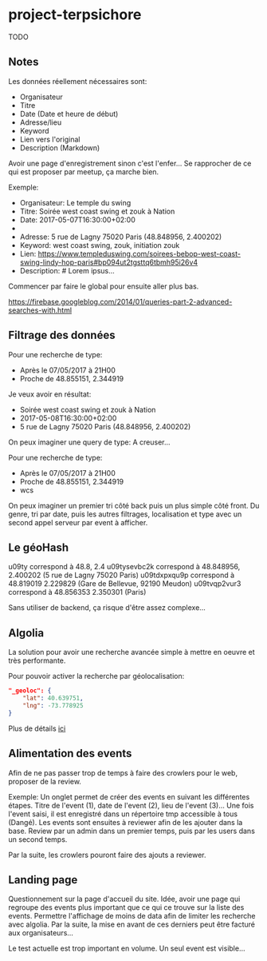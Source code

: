 # project-terpsichore
TODO

## Notes

Les données réellement nécessaires sont:
- Organisateur
- Titre
- Date (Date et heure de début)
- Adresse/lieu
- Keyword
- Lien vers l'original
- Description (Markdown)

Avoir une page d'enregistrement sinon c'est l'enfer... Se rapprocher de ce qui est proposer par meetup, ça marche bien.


Exemple:
- Organisateur: Le temple du swing
- Titre: Soirée west coast swing et zouk à Nation
- Date: 2017-05-07T16:30:00+02:00
-
- Adresse: 5 rue de Lagny 75020 Paris (48.848956, 2.400202)
- Keyword: west coast swing, zouk, initiation zouk
- Lien: https://www.templeduswing.com/soirees-bebop-west-coast-swing-lindy-hop-paris#bp094ut2tgsttq6tbmh95i26v4
- Description: # Lorem ipsus...

Commencer par faire le global pour ensuite aller plus bas.

https://firebase.googleblog.com/2014/01/queries-part-2-advanced-searches-with.html


## Filtrage des données

Pour une recherche de type:
- Après le 07/05/2017 à 21H00
- Proche de 48.855151, 2.344919

Je veux avoir en résultat:
- Soirée west coast swing et zouk à Nation
- 2017-05-08T16:30:00+02:00
- 5 rue de Lagny 75020 Paris (48.848956, 2.400202)

On peux imaginer une query de type:
A creuser...

Pour une recherche de type:
- Après le 07/05/2017 à 21H00
- Proche de 48.855151, 2.344919
- wcs


On peux imaginer un premier tri côté back puis un plus simple côté front.
Du genre, tri par date, puis les autres filtrages, localisation et type avec un
second appel serveur par event à afficher.


## Le géoHash

u09ty correspond à 48.8, 2.4
u09tysevbc2k correspond à 48.848956, 2.400202 (5 rue de Lagny 75020 Paris)
u09tdxpxqu9p correspond à 48.819019 2.229829 (Gare de Bellevue, 92190 Meudon)
u09tvqp2vur3 correspond à 48.856353 2.350301 (Paris)

Sans utiliser de backend, ça risque d'être assez complexe...


## Algolia

La solution pour avoir une recherche avancée simple à mettre en oeuvre et très
performante.

Pour pouvoir activer la recherche par géolocalisation:

```json
"_geoloc": {
	"lat": 40.639751,
	"lng": -73.778925
}
```

Plus de détails [ici](https://www.algolia.com/doc/guides/geo-search/geo-search-overview/)


## Alimentation des events

Afin de ne pas passer trop de temps à faire des crowlers pour le web, proposer de la
review.

Exemple:
Un onglet permet de créer des events en suivant les différentes étapes. Titre de
l'event (1), date de l'event (2), lieu de l'event (3)... Une fois l'event saisi,
il est enregistré dans un répertoire tmp accessible à tous (Dangé). Les events
sont ensuites à reviewer afin de les ajouter dans la base. Review par un admin
dans un premier temps, puis par les users dans un second temps.

Par la suite, les crowlers pouront faire des ajouts a reviewer.


## Landing page

Questionnement sur la page d'accueil du site. Idée, avoir une page qui regroupe
des events plus important que ce qui ce trouve sur la liste des events. Permettre
l'affichage de moins de data afin de limiter les recherche avec algolia. Par la suite,
la mise en avant de ces derniers peut être facturé aux organisateurs...

Le test actuelle est trop important en volume. Un seul event est visible...
